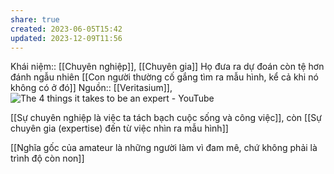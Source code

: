 ```yaml
---
share: true
created: 2023-06-05T15:42
updated: 2023-12-09T11:56
---
```

Khái niệm:: [[Chuyên nghiệp]], [[Chuyên gia]]
Họ đưa ra dự đoán còn tệ hơn đánh ngẫu nhiên
[[Con người thường cố gắng tìm ra mẫu hình, kể cả khi nó không có ở đó]] 
Nguồn:: [[Veritasium]], ![The 4 things it takes to be an expert - YouTube](https://www.youtube.com/watch?v=5eW6Eagr9XA)

[[Sự chuyên nghiệp là việc ta tách bạch cuộc sống và công việc]], còn [[Sự chuyên gia (expertise) đến từ việc nhìn ra mẫu hình]]

[[Nghĩa gốc của amateur là những người làm vì đam mê, chứ không phải là trình độ còn non]]